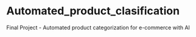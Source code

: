 # Automated_product_clasification
Final Project - Automated product categorization for e-commerce with AI
